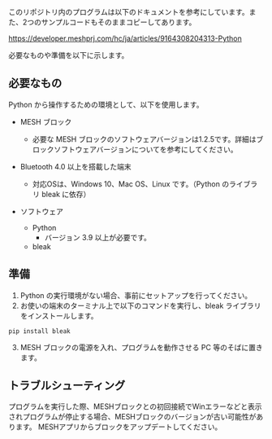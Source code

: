このリポジトリ内のプログラムは以下のドキュメントを参考にしています。また、2つのサンプルコードもそのままコピーしてあります。

https://developer.meshprj.com/hc/ja/articles/9164308204313-Python

必要なものや準備を以下に示します。

## 必要なもの
Python から操作するための環境として、以下を使用します。

- MESH ブロック

  - 必要な MESH ブロックのソフトウェアバージョンは1.2.5です。詳細はブロックソフトウェアバージョンについてを参考にしてください。
 
- Bluetooth 4.0 以上を搭載した端末

  - 対応OSは、Windows 10、Mac OS、Linux です。（Python のライブラリ bleak に依存）

- ソフトウェア

  - Python
    - バージョン 3.9 以上が必要です。
  - bleak

## 準備
1. Python の実行環境がない場合、事前にセットアップを行ってください。
2. お使いの端末のターミナル上で以下のコマンドを実行し、bleak ライブラリをインストールします。

```pip install bleak```

3. MESH ブロックの電源を入れ、プログラムを動作させる PC 等のそばに置きます。

## トラブルシューティング
プログラムを実行した際、MESHブロックとの初回接続でWinエラーなどと表示されプログラムが停止する場合、MESHブロックのバージョンが古い可能性があります。
MESHアプリからブロックをアップデートしてください。
